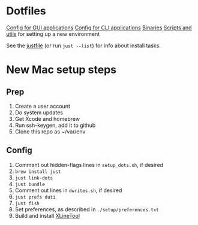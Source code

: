 # Dotfiles

[Config for GUI applications](./apps)
[Config for CLI applications](./dot)
[Binaries](./bin)
[Scripts and utils](./setup) for setting up a new environment

See the [justfile](./justfile) (or run `just --list`) for info about install tasks.

# New Mac setup steps

## Prep

1. Create a user account
2. Do system updates
3. Get Xcode and homebrew
4. Run ssh-keygen, add it to github
5. Clone this repo as ~/var/env

## Config

1. Comment out hidden-flags lines in `setup_dots.sh`, if desired
2. `brew install just`
3. `just link-dots`
4. `just bundle`
5. Comment out lines in `dwrites.sh`, if desired
6. `just prefs duti`
7. `just fish`
8. Set preferences, as described in `./setup/preferences.txt`
9. Build and install [XLineTool](https://github.com/p3l6/XLineTool)
